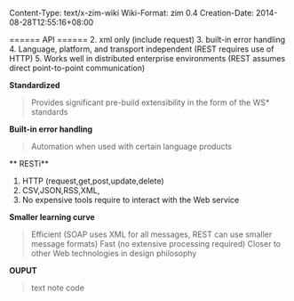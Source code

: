 Content-Type: text/x-zim-wiki
Wiki-Format: zim 0.4
Creation-Date: 2014-08-28T12:55:16+08:00

====== API ======
2. xml only (include request)
3. built-in error handling
4. Language, platform, and transport independent (REST requires use of HTTP)
5. Works well in distributed enterprise environments (REST assumes direct point-to-point communication)

**Standardized**
> Provides significant pre-build extensibility in the form of the WS\* standards

**Built-in error handling**
> Automation when used with certain language products


** RESTi**

1. HTTP (request,get,post,update,delete)
2. CSV,JSON,RSS,XML,
3. No expensive tools require to interact with the Web service

**Smaller learning curve**

> Efficient (SOAP uses XML for all messages, REST can use smaller message formats)
> Fast (no extensive processing required)
> Closer to other Web technologies in design philosophy


**OUPUT**

> text note code

